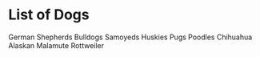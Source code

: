 # List of Dogs
German Shepherds
Bulldogs
Samoyeds
Huskies
Pugs
Poodles
Chihuahua
Alaskan Malamute
Rottweiler